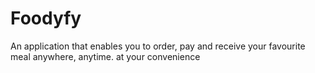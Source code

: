 # Foodyfy
An application that enables you to order, pay and receive your favourite meal  anywhere, anytime. at your convenience
